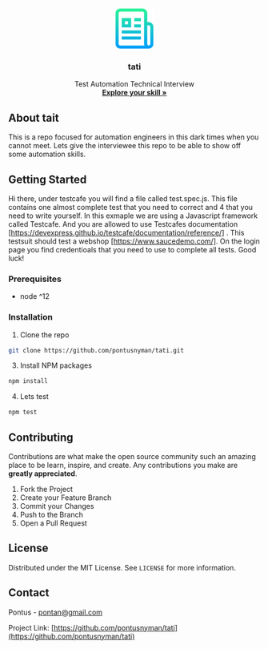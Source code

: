 <!-- PROJECT LOGO -->
<br />
<p align="center">
  <a href="#">
    <img src="image/check.png" alt="Logo" width="80" height="80">
  </a>

  <h3 align="center">tati</h3>

  <p align="center">
    Test Automation Technical Interview
    <br />
    <a href="https://github.com/pontusnyman/tati/blob/main/testscafe/test.spec.js"><strong>Explore your skill »</strong></a>
    <br />
  </p>
</p>

<!-- ABOUT THE PROJECT -->
## About tait

This is a repo focused for automation engineers in this dark times when you cannot meet. Lets give the interviewee this repo to be able to show off some automation skills.

## Getting Started

Hi there,
under testcafe you will find a file called test.spec.js. This file contains one almost complete test that you need to correct and 4 that you need to write yourself.
In this exmaple we are using a Javascript framework called Testcafe. And you are allowed to use Testcafes documentation [https://devexpress.github.io/testcafe/documentation/reference/] .
This testsuit should test a webshop [https://www.saucedemo.com/]. On the login page you find credentioals that you need to use to complete all tests.
Good luck!

### Prerequisites

* node ^12

### Installation

1. Clone the repo
```sh
git clone https://github.com/pontusnyman/tati.git
```
3. Install NPM packages
```sh
npm install
```
4. Lets test
```sh
npm test
```

<!-- CONTRIBUTING -->
## Contributing

Contributions are what make the open source community such an amazing place to be learn, inspire, and create. Any contributions you make are **greatly appreciated**.

1. Fork the Project
2. Create your Feature Branch 
3. Commit your Changes 
4. Push to the Branch 
5. Open a Pull Request


<!-- LICENSE -->
## License

Distributed under the MIT License. See `LICENSE` for more information.

<!-- CONTACT -->
## Contact

Pontus - pontan@gmail.com

Project Link: [https://github.com/pontusnyman/tati](https://github.com/pontusnyman/tati)
